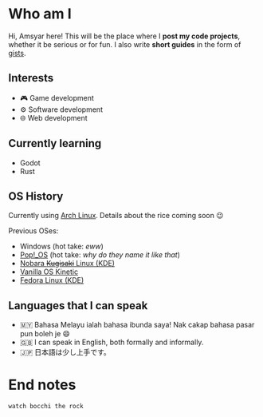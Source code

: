 # Who am I
Hi, Amsyar here! This will be the place where I **post my code projects**, whether it be serious or for fun. I also write **short guides** in the form of [gists](https://gist.github.com/amsyarzero).

## Interests
- 🎮 Game development
- ⚙️ Software development
- 🌐 Web development

## Currently learning
- Godot
- Rust

## OS History
Currently using [Arch Linux](https://archlinux.org). Details about the rice coming soon 😉

Previous OSes:
- Windows (hot take: *eww*)
- [Pop!_OS](https://pop.system76.com) (hot take: *why do they name it like that*)
- [Nobara ~~Kugisaki~~ Linux (KDE)](https://nobaraproject.org)
- [Vanilla OS Kinetic](https://vanillaos.org)
- [Fedora Linux (KDE)](https://www.fedoraproject.org/spins/kde/)

## Languages that I can speak
- 🇲🇾 Bahasa Melayu ialah bahasa ibunda saya! Nak cakap bahasa pasar pun boleh je 😄
- 🇬🇧 I can speak in English, both formally and informally.
- 🇯🇵 日本語は少し上手です。

# End notes
```
watch bocchi the rock
```

